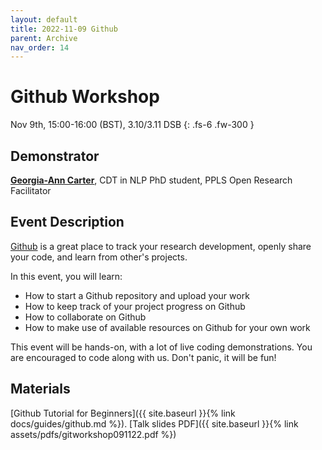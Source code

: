```yaml
---
layout: default
title: 2022-11-09 Github
parent: Archive
nav_order: 14
---
```


# Github Workshop

Nov 9th, 15:00-16:00 (BST), 3.10/3.11 DSB
{: .fs-6 .fw-300 }

## Demonstrator

[**Georgia-Ann Carter**](https://gacarter.github.io/), CDT in NLP PhD student, PPLS Open Research Facilitator

## Event Description

[Github](https://github.com) is a great place to track your research development, openly share your code, and learn from other's projects.

In this event, you will learn:

- How to start a Github repository and upload your work
- How to keep track of your project progress on Github
- How to collaborate on Github
- How to make use of available resources on Github for your own work

This event will be hands-on, with a lot of live coding demonstrations.
You are encouraged to code along with us.
Don't panic, it will be fun!

## Materials

[Github Tutorial for Beginners]({{ site.baseurl }}{% link docs/guides/github.md %}).
[Talk slides PDF]({{ site.baseurl }}{% link assets/pdfs/gitworkshop091122.pdf %})